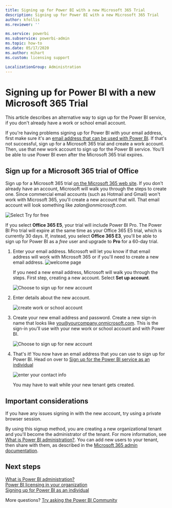 ```yaml
---
title: Signing up for Power BI with a new Microsoft 365 Trial
description: Signing up for Power BI with a new Microsoft 365 Trial
author: kfollis
ms.reviewer: ''

ms.service: powerbi
ms.subservice: powerbi-admin
ms.topic: how-to
ms.date: 05/17/2020
ms.author: mihart
ms.custom: licensing support

LocalizationGroup: Administration
---
```


# Signing up for Power BI with a new Microsoft 365 Trial

This article describes an alternative way to sign up for the Power BI service, if you don't already have a work or school email account.

If you're having problems signing up for Power BI with your email address, first make sure it's an [email address that can be used with Power BI](../fundamentals/service-self-service-signup-for-power-bi.md#supported-email-addresses). If that's not successful, sign up for a Microsoft 365 trial and create a work account. Then, use that new work account to sign up for the Power BI service. You'll be able to use Power BI even after the Microsoft 365 trial expires.

## Sign up for a Microsoft 365 trial of Office

Sign up for a Microsoft 365 trial [on the Microsoft 365 web site](https://www.microsoft.com/microsoft-365/business/compare-more-office-365-for-business-plans). If you don't already have an account, Microsoft will walk you through the steps to create one. Since commercial email accounts (such as Hotmail and Gmail) won't work with Microsoft 365, you'll create a new account that will.  That email account will look something like *zalan\@onmicrosoft.com*.

![Select Try for free](media/service-admin-signing-up-for-power-bi-with-a-new-office-365-trial/power-bi-try-free.png)

If you select **Office 365 E5**, your trial will include Power BI Pro. The Power BI Pro trial will expire at the same time as your Office 365 E5 trial, which is currently 30 days. If, instead, you select **Office 365 E3**, you'll be able to sign up for Power BI as a *free* user and upgrade to **Pro** for a 60-day trial. 

1. Enter your email address. Microsoft will let you know if that email address will work with Microsoft 365 or if you'll need to create a new email address.  ![welcome page](media/service-admin-signing-up-for-power-bi-with-a-new-office-365-trial/power-bi-setup.png)

    If you need a new email address, Microsoft will walk you through the steps. First step, creating a new account. Select **Set up account**.

    ![Choose to sign up for new account](media/service-admin-signing-up-for-power-bi-with-a-new-office-365-trial/power-bi-email.png)

2. Enter details about the new account.

    ![create work or school account](media/service-admin-signing-up-for-power-bi-with-a-new-office-365-trial/power-bi-enter-info.png)

3. Create your new email address and password. Create a new sign-in name that looks like you@yourcompany.onmicrosoft.com. This is the sign-in you'll use with your new work or school account and with Power BI.

    ![Choose to sign up for new account](media/service-admin-signing-up-for-power-bi-with-a-new-office-365-trial/power-bi-create-account.png)

4. That's it!  You now have an email address that you can use to sign up for Power BI. Head on over to [Sign up for the Power BI service as an individual](../service-self-service-signup-for-power-bi.md)

     ![enter your contact info](media/service-admin-signing-up-for-power-bi-with-a-new-office-365-trial/power-bi-thank.png)

    You may have to wait while your new tenant gets created.

## Important considerations

If you have any issues signing in with the new account, try using a private browser session.

By using this signup method, you are creating a new organizational tenant and you'll become the administrator of the tenant. For more information, see [What is Power BI administration?](service-admin-administering-power-bi-in-your-organization.md). You can add new users to your tenant, then share with them, as described in the [Microsoft 365 admin documentation](https://support.office.com/article/Add-users-individually-to-Office-365---Admin-Help-1970f7d6-03b5-442f-b385-5880b9c256ec).

## Next steps

[What is Power BI administration?](service-admin-administering-power-bi-in-your-organization.md)  
[Power BI licensing in your organization](service-admin-licensing-organization.md)  
[Signing up for Power BI as an individual](../fundamentals/service-self-service-signup-for-power-bi.md)

More questions? [Try asking the Power BI Community](https://community.powerbi.com/)

